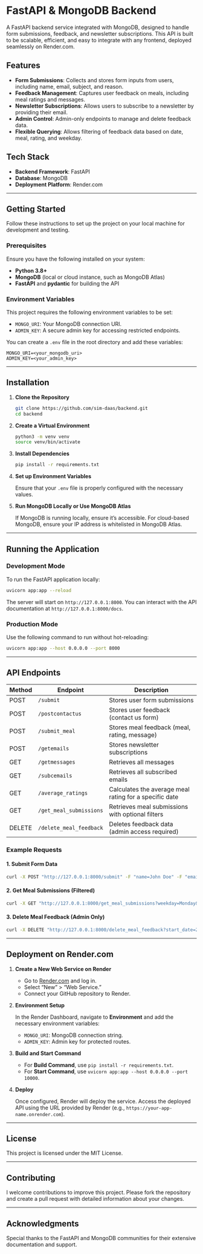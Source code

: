# FastAPI & MongoDB Backend

A FastAPI backend service integrated with MongoDB, designed to handle form submissions, feedback, and newsletter subscriptions. This API is built to be scalable, efficient, and easy to integrate with any frontend, deployed seamlessly on Render.com.

## Features

- **Form Submissions**: Collects and stores form inputs from users, including name, email, subject, and reason.
- **Feedback Management**: Captures user feedback on meals, including meal ratings and messages.
- **Newsletter Subscriptions**: Allows users to subscribe to a newsletter by providing their email.
- **Admin Control**: Admin-only endpoints to manage and delete feedback data.
- **Flexible Querying**: Allows filtering of feedback data based on date, meal, rating, and weekday.

## Tech Stack

- **Backend Framework**: FastAPI
- **Database**: MongoDB
- **Deployment Platform**: Render.com

---

## Getting Started

Follow these instructions to set up the project on your local machine for development and testing.

### Prerequisites

Ensure you have the following installed on your system:

- **Python 3.8+**
- **MongoDB** (local or cloud instance, such as MongoDB Atlas)
- **FastAPI** and **pydantic** for building the API

### Environment Variables

This project requires the following environment variables to be set:

- `MONGO_URI`: Your MongoDB connection URI.
- `ADMIN_KEY`: A secure admin key for accessing restricted endpoints.

You can create a `.env` file in the root directory and add these variables:

```plaintext
MONGO_URI=<your_mongodb_uri>
ADMIN_KEY=<your_admin_key>
```

---

## Installation

1. **Clone the Repository**

   ```bash
   git clone https://github.com/sim-daas/backend.git
   cd backend
   ```

2. **Create a Virtual Environment**

   ```bash
   python3 -m venv venv
   source venv/bin/activate
   ```

3. **Install Dependencies**

   ```bash
   pip install -r requirements.txt
   ```

4. **Set up Environment Variables**

   Ensure that your `.env` file is properly configured with the necessary values.

5. **Run MongoDB Locally or Use MongoDB Atlas**

   If MongoDB is running locally, ensure it’s accessible. For cloud-based MongoDB, ensure your IP address is whitelisted in MongoDB Atlas.

---

## Running the Application

### Development Mode

To run the FastAPI application locally:

```bash
uvicorn app:app --reload
```

The server will start on `http://127.0.0.1:8000`. You can interact with the API documentation at `http://127.0.0.1:8000/docs`.

### Production Mode

Use the following command to run without hot-reloading:

```bash
uvicorn app:app --host 0.0.0.0 --port 8000
```

---

## API Endpoints

| Method | Endpoint                 | Description                                             |
| ------ | ------------------------- | ------------------------------------------------------- |
| POST   | `/submit`                 | Stores user form submissions                            |
| POST   | `/postcontactus`          | Stores user feedback (contact us form)                  |
| POST   | `/submit_meal`            | Stores meal feedback (meal, rating, message)            |
| POST   | `/getemails`              | Stores newsletter subscriptions                         |
| GET    | `/getmessages`            | Retrieves all messages                                  |
| GET    | `/subcemails`             | Retrieves all subscribed emails                         |
| GET    | `/average_ratings`        | Calculates the average meal rating for a specific date  |
| GET    | `/get_meal_submissions`   | Retrieves meal submissions with optional filters        |
| DELETE | `/delete_meal_feedback`   | Deletes feedback data (admin access required)           |

### Example Requests

#### 1. Submit Form Data

```bash
curl -X POST "http://127.0.0.1:8000/submit" -F "name=John Doe" -F "email=johndoe@example.com" -F "subject=Inquiry" -F "reason=Support"
```

#### 2. Get Meal Submissions (Filtered)

```bash
curl -X GET "http://127.0.0.1:8000/get_meal_submissions?weekday=Monday&meal=lunch"
```

#### 3. Delete Meal Feedback (Admin Only)

```bash
curl -X DELETE "http://127.0.0.1:8000/delete_meal_feedback?start_date=2024-10-01&end_date=2024-10-10" -H "Authorization: Bearer <ADMIN_KEY>"
```

---

## Deployment on Render.com

1. **Create a New Web Service on Render**

   - Go to [Render.com](https://render.com/) and log in.
   - Select “New” > “Web Service.”
   - Connect your GitHub repository to Render.

2. **Environment Setup**

   In the Render Dashboard, navigate to **Environment** and add the necessary environment variables:

   - `MONGO_URI`: MongoDB connection string.
   - `ADMIN_KEY`: Admin key for protected routes.

3. **Build and Start Command**

   - For **Build Command**, use `pip install -r requirements.txt`.
   - For **Start Command**, use `uvicorn app:app --host 0.0.0.0 --port 10000`.

4. **Deploy**

   Once configured, Render will deploy the service. Access the deployed API using the URL provided by Render (e.g., `https://your-app-name.onrender.com`).

---

## License

This project is licensed under the MIT License.

---

## Contributing

I welcome contributions to improve this project. Please fork the repository and create a pull request with detailed information about your changes.

---

## Acknowledgments

Special thanks to the FastAPI and MongoDB communities for their extensive documentation and support.
